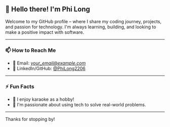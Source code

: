 ## 👋 Hello there! I'm Phi Long

Welcome to my GitHub profile – where I share my coding journey, projects, and passion for technology. I'm always learning, building, and looking to make a positive impact with software.

---
### 📫 How to Reach Me
- 📧 Email: *[your_email@example.com](https://www.facebook.com/longnguyen226)*
- 🔗 LinkedIn/GitHub: [@PhiLong2206](https://github.com/PhiLong2206)

---

### ⚡ Fun Facts
- 🎤 I enjoy karaoke as a hobby!
- 🧠 I'm passionate about using tech to solve real-world problems.
---

Thanks for stopping by!
